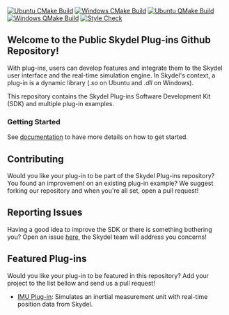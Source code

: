 [![Ubuntu CMake Build](https://github.com/learn-orolia/skydel-plug-ins/actions/workflows/ubuntu_cmake_build.yml/badge.svg)](https://github.com/learn-orolia/skydel-plug-ins/actions/workflows/ubuntu_cmake_build.yml)
[![Windows CMake Build](https://github.com/learn-orolia/skydel-plug-ins/actions/workflows/windows_cmake_build.yml/badge.svg)](https://github.com/learn-orolia/skydel-plug-ins/actions/workflows/windows_cmake_build.yml)
[![Ubuntu QMake Build](https://github.com/learn-orolia/skydel-plug-ins/actions/workflows/ubuntu_qmake_build.yml/badge.svg)](https://github.com/learn-orolia/skydel-plug-ins/actions/workflows/ubuntu_qmake_build.yml)
[![Windows QMake Build](https://github.com/learn-orolia/skydel-plug-ins/actions/workflows/windows_qmake_build.yml/badge.svg)](https://github.com/learn-orolia/skydel-plug-ins/actions/workflows/windows_qmake_build.yml)
[![Style Check](https://github.com/learn-orolia/skydel-plug-ins/actions/workflows/style_check.yml/badge.svg)](https://github.com/learn-orolia/skydel-plug-ins/actions/workflows/style_check.yml)

## Welcome to the Public Skydel Plug-ins Github Repository!

With plug-ins, users can develop features and integrate them to the Skydel user interface and the real-time simulation engine. In Skydel's context, a plug-in is a dynamic library (*.so* on Ubuntu and *.dll* on Windows).

This repository contains the Skydel Plug-ins Software Development Kit (SDK) and multiple plug-in examples.

### Getting Started

See [documentation](https://skydel.gitbook.io/skydel-plug-ins-documentation/) to have more details on how to get started.

## Contributing

Would you like your plug-in to be part of the Skydel Plug-ins repository? You found an improvement on an existing plug-in example? We suggest forking our repository and when you're all set, open a pull request!

## Reporting Issues

Having a good idea to improve the SDK or there is something bothering you? Open an issue [here](https://github.com/learn-orolia/skydel-plug-ins/issues/new/choose), the Skydel team will address you concerns!

## Featured Plug-ins

Would you like your plug-in to be featured in this repository? Add your project to the list bellow and send us a pull request!

- [IMU Plug-in](https://github.com/learn-orolia/skydel-plug-ins/tree/master/examples/imu_plugin): Simulates an inertial measurement unit with real-time position data from Skydel.
